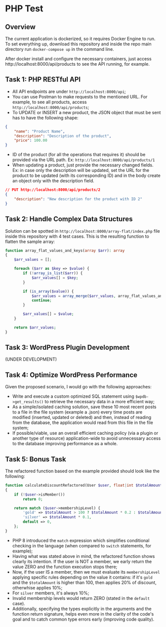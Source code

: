 # PHP Test

## Overview
The current application is dockerized, so it requires Docker Engine to run. To set everything up, download this repository and inside the repo main directory run `docker-compose up` in the command line.

After docker install and configure the necessary containers, just access http://localhost:8000/api/products to see the API running, for example.

## Task 1: PHP RESTful API
- All API endpoints are under `http://localhost:8000/api`;
- You can use Postman to make requests to the mentioned URL. For example, to see all products, access `http://localhost:8000/api/products`;
- To UPDATE or INSERT a new product, the JSON object that must be sent has to have the following shape:
```json
{
    "name": "Product Name",
    "description": "Description of the product",
    "price": 100.00
}
```
- ID of the product (for all the operations that requires it) should be provided via the URL path. Ex: `http://localhost:8000/api/products/1`
- When updating a product, just provide the necessary changed fields. Ex: in case only the description will be updated, set the URL for the product to be updated (with its corresponding ID) and in the body create an object only with the description field.
```json
// PUT http://localhost:8000/api/products/2
{
    "description": "New description for the product with ID 2"
}
```

## Task 2: Handle Complex Data Structures
Solution can be spotted in `http://localhost:8000/array-flat/index.php` file inside this repository with 4 test cases. This is the resulting function to flatten the sample array:
```php
function array_flat_values_and_keys(array $arr): array
{
    $arr_values = [];

    foreach ($arr as $key => $value) {
        if (!array_is_list($arr)) {
            $arr_values[] = $key;
        }

        if (is_array($value)) {
            $arr_values = array_merge($arr_values, array_flat_values_and_keys($value));
            continue;
        }

        $arr_values[] = $value;
    }

    return $arr_values;
}
```

## Task 3: WordPress Plugin Development
(UNDER DEVELOPMENT)

## Task 4: Optimize WordPress Performance
Given the proposed scenario, I would go with the following approaches:
- Write and execute a custom optimized SQL statement using `$wpdb->get_results()` to retrieve the necessary data in a more efficient way;
- As a simple/isolated caching solution, save these 10 most recent posts to a file in the file system (example a .json) every time posts are modified (inserted, updated or deleted) and then, instead of reading from the database, the application would read from this file in the file system;
- If possible/viable, use an overall efficient caching policy (via a plugin or another type of resource) application-wide to avoid unnecessary access to the database improving performance as a whole.

## Task 5: Bonus Task
The refactored function based on the example provided should look like the following:
```php
function calculateDiscountRefactored(User $user, float|int $totalAmount): float|int
{
    if (!$user->isMember())
        return 0;

    return match ($user->membershipLevel) {
        'gold' => $totalAmount > 100 ? $totalAmount * 0.2 : $totalAmount * 0.1,
        'silver' => $totalAmount * 0.1,
        default => 0,
    };
}
```
- PHP 8 introduced the `match` expression which simplifies conditional checking in the language (when compared to `switch` statements, for example);
- Having what was stated above in mind, the refactored function shows clearly its intention. If the user is NOT a member, we early return the value ZERO and the function execution stops there;
- Now, if the user IS a member, then we must evaluate its `membershipLevel` applying specific rules depending on the value it contains: if it's `gold` and the `$totalAmount` is higher than 100, then applies 20% of discount, otherwhise applies 10%;
- For `silver` members, it's always 10%;
- Invalid membership levels would return ZERO (stated in the `default` case).
- Additionally, specifying the types explicitly in the arguments and the function return signature, helps even more in the clarity of the code's goal and to catch common type errors early (improving code quality).